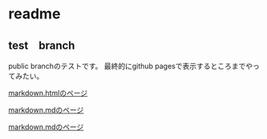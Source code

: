 # readme

## test　branch
public branchのテストです。
最終的にgithub pagesで表示するところまでやってみたい。

[markdown.htmlのページ](/markdown.html "markdown.html")

[markdown.mdのページ](/markdown.md "markdown.md")

[markdown.mdのページ](/markdown "markdown")
